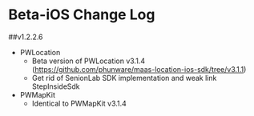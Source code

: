 # Beta-iOS Change Log

##v1.2.2.6

* PWLocation
	* Beta version of PWLocation v3.1.4 (https://github.com/phunware/maas-location-ios-sdk/tree/v3.1.1)
	* Get rid of SenionLab SDK implementation and weak link StepInsideSdk
* PWMapKit
	* Identical to PWMapKit v3.1.4
